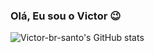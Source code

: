 ### Olá, Eu sou o Victor 😉

![Victor-br-santo's GitHub stats](https://github-readme-stats.vercel.app/api?username=Victor-br-santo&show_icons=true&theme=dark)
<br>
